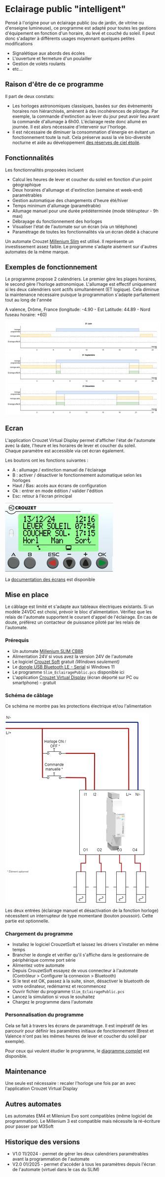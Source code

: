 # Eclairage public "intelligent"

Pensé à l'origine pour un éclairage public (ou de jardin, de vitrine ou d'enseigne lumineuse), ce programme est adapté pour toutes les gestions d'équipement en fonction d'un horaire, du levé et couché du soleil. Il peut donc s'adapter à différents usages moyennant quelques petites modifications
- Signalétique aux abords des écoles
- L'ouverture et fermeture d'un poulailler
- Gestion de volets roulants
- etc...

## Raison d'être de ce programme

Il part de deux constats:
- Les horloges astronomiques classiques, basées sur des évènements horaires non hiérarchisés, amènent à des incohérences de pilotage. Par exemple, la commande d'extinction au lever du jour peut avoir lieu avant la commande d'allumage à 6h00. L'éclairage reste donc allumé en journée. Il est alors nécessaire d'intervenir sur l'horloge.
- Il est nécessaire de diminuer la consommation d'énergie en évitant un fonctionnement toute la nuit. Cela préserve aussi la vie bio-diversité nocturne et aide au développement [des réserves de ciel étoilé](https://fr.wikipedia.org/wiki/R%C3%A9serve_de_ciel_%C3%A9toil%C3%A9).


## Fonctionnalités
Les fonctionnalités proposées incluent
- Calcul les heures de lever et coucher du soleil en fonction d'un point géographique
- Deux horaires d'allumage et d'extinction (semaine et week-end) paramétrables
- Gestion automatique des changements d'heure été/hiver
- Temps minimum d'allumage (paramétrable)
- Allumage manuel pour une durée prédéterminée (mode télérupteur - 9h max)
- Débrayage du fonctionnement des horloges
- Visualiser l'état de l'automate sur un écran (via un téléphone)
- Paramétrage de toutes les fonctionnalités via un écran dédié à chacune

Un automate Crouzet [Millenium Slim](https://soda.crouzet.com/pn/?i=88983903) est utilisé. Il représente un investissement assez faible. Le programme s'adapte aisément sur d'autres automates de la même marque.

## Exemples de fonctionnement

Le programme propose 2 calendriers. Le premier gère les plages horaires, le second gère l'horloge astronomique. L'allumage est effectif uniquement si les deux calendriers sont actifs simultanément (ET logique). Cela diminue la maintenance nécessaire puisque la programmation s'adapte parfaitement tout au long de l'année

A valence, Drôme, France (longitude: -4.90 - Est Latitude: 44.89 - Nord fuseau horaire: +60)

![21 juin](./res/eclairage_public-21-jun.drawio.png)
![21 septembre](./res/eclairage_public-21-sept.drawio.png)
![21 décembre](./res/eclairage_public-21-dec.drawio.png)

## Ecran

L'application Crouzet Virtual Display permet d'afficher l'état de l'automate avec la date, l'heure et les horaires de lever et coucher du soleil.  
Chaque paramètre est accessible via cet écran également.  

Les boutons ont les fonctions suivantes :
- A : allumage / extinction manuel de l'éclairage
- B : activer / désactiver le fonctionnement automatique selon les horloges
- Haut / Bas: accès aux écrans de configuration
- Ok : entrer en mode édition / valider l'édition
- Esc: retour à l'écran principal

![Ecran](./res/ecran.png)

La [documentation des écrans](./res/eclairage_public_ecrans.pdf) est disponible

## Mise en place

Le câblage est limité et s'adapte aux tableaux électriques existants. Si un modèle 24VDC est choisi, prévoir le bloc d'alimentation. Vérifiez que les relais de l'automate supportent le courant d'appel de l'éclairage. En cas de doute, préférez un contacteur de puissance piloté par les relais de l'automate.

### Prérequis

- Un automate [Millenium SLIM CB8R](https://www.crouzet.com/products/automation-controllers/millenium-slim)
- Alimentation 24V si vous avez la version 24V de l'automate
- Le logiciel [Crouzet Soft](https://www.crouzet.com/softwares/download) gratuit _(Windows seulement)_
- Le [dongle USB Bluetooth LE - Serial](https://soda.crouzet.com/pn/?i=88980124) si Windows 11
- Le programme `Slim_EclairagePublic.pcs` disponible ici
- L'application [Crouzet Virtual Display](https://www.crouzet.com/produits/controleurs-automatisme/software/crouzet-virtual-display/) (écran déporté sur PC ou smartphone) - gratuit

### Schéma de câblage

Ce schéma ne montre pas les protections électrique et/ou l'alimentation  

![Câblage](./res/eclairage_public-cablage.drawio.png)

Les deux entrées (éclairage manuel et désactivation de la fonction horloge) nécessitent un interrupteur de type momentané (bouton poussoir). Cette partie est optionnelle.

### Chargement du programme

- Installez le logiciel CrouzetSoft et laissez les drivers s'installer en même temps
- Brancher le dongle et vérifier qu'il s'affiche dans le gestionnaire de périphérique comme port série
- Alimentez votre automate
- Depuis CrouzetSoft essayez de vous connecteur à l'automate (Contrôleur > Configurer la connexion > Bluetooth)
- Si le test est OK, passez à la suite, sinon, désactiver le bluetooth de votre ordinateur, redémarrez et recommencez
- Ouvrir fichier du programme  `Slim_EclairagePublic.pcs`
- Lancez la simulation si vous le souhaitez
- Chargez le programme dans l'automate

### Personnalisation du programme

Cela se fait à travers les écrans de paramétrage. Il est impératif de les parcourir pour définir les paramètres initiaux de fonctionnement (Brest et Valence n'ont pas les mêmes heures de lever et coucher du soleil par exemple).

Pour ceux qui veulent étudier le programme, le [diagramme complet](./res/Slim_EclairagePublic_V2.pdf) est disponible.

## Maintenance

Une seule est nécessaire : recaler l'horloge une fois par an avec l'application Crouzet Virtual Display

## Autres automates

Les automates EM4 et Milenium Evo sont compatibles (même logiciel de programmation). Le Millenium 3 est compatible mais nécessite la ré-écriture pour passer par M3Soft

## Historique des versions

- V1.0 11/2024 - permet de gérer les deux calendriers paramétrables avant la programmation de l'automate
- V2.0 01/2025 - permet d'accéder à tous les paramètres depuis l'écran de l'automate (virtuel dans le cas du SLIM)

